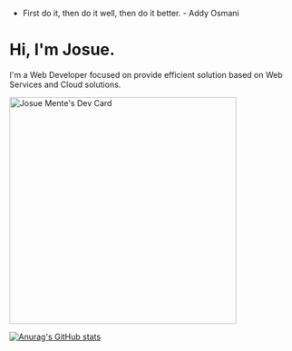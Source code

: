 * First do it, then do it well, then do it better. - Addy Osmani

# Hi, I'm Josue. 

I'm a Web Developer focused on provide efficient solution based on Web Services and Cloud solutions.

<a href="https://app.daily.dev/MrMind"><img src="https://api.daily.dev/devcards/0e3583b4fd9e4027a60aaf7c096eea33.png?r=v56" width="400" alt="Josue Mente's Dev Card"/></a>

[![Anurag's GitHub stats](https://github-readme-stats.vercel.app/api?username=jmente)](https://github.com/anuraghazra/github-readme-stats)
<!--
**JMente/JMente** is a ✨ _special_ ✨ repository because its `README.md` (this file) appears on your GitHub profile.

Here are some ideas to get you started:

- 🔭 I’m currently working on ...
- 🌱 I’m currently learning ...
- 👯 I’m looking to collaborate on ...
- 🤔 I’m looking for help with ...
- 💬 Ask me about ...
- 📫 How to reach me: ...
- 😄 Pronouns: ...
- ⚡ Fun fact: ...
-->
